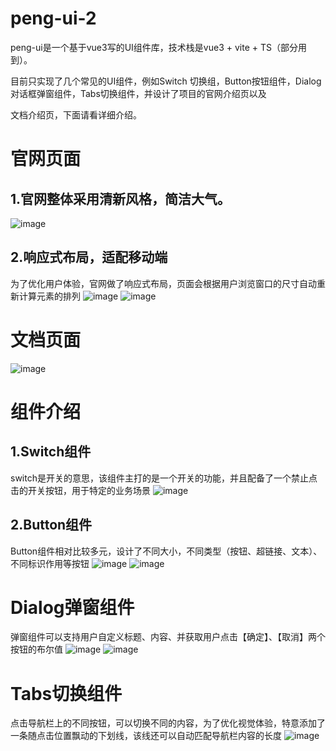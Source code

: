 # peng-ui-2
peng-ui是一个基于vue3写的UI组件库，技术栈是vue3 + vite + TS（部分用到）。<br>

目前只实现了几个常见的UI组件，例如Switch 切换组，Button按钮组件，Dialog对话框弹窗组件，Tabs切换组件，并设计了项目的官网介绍页以及

文档介绍页，下面请看详细介绍。

# 官网页面
## 1.官网整体采用清新风格，简洁大气。
![image](https://user-images.githubusercontent.com/100587019/230044198-ccbb2d09-2616-44dc-bf1c-b97ce4054e66.png)
## 2.响应式布局，适配移动端
为了优化用户体验，官网做了响应式布局，页面会根据用户浏览窗口的尺寸自动重新计算元素的排列
![image](https://user-images.githubusercontent.com/100587019/230044797-dfd886b8-b8c8-495d-bc58-4f7d165e68a5.png)
![image](https://user-images.githubusercontent.com/100587019/230044894-7a93d500-92f8-47cf-85b5-7bf0eb0387e7.png)
# 文档页面
![image](https://user-images.githubusercontent.com/100587019/230045113-732468a8-80f3-40df-b4d1-ed922996dfdd.png)
# 组件介绍
## 1.Switch组件
switch是开关的意思，该组件主打的是一个开关的功能，并且配备了一个禁止点击的开关按钮，用于特定的业务场景
![image](https://user-images.githubusercontent.com/100587019/230045899-ac29e3a6-3bb1-40a5-ab50-2b7b805f79d9.png)

## 2.Button组件
Button组件相对比较多元，设计了不同大小，不同类型（按钮、超链接、文本）、不同标识作用等按钮
![image](https://user-images.githubusercontent.com/100587019/230046385-a4bb4f2e-9493-4799-8fad-2a26be7c07ad.png)
![image](https://user-images.githubusercontent.com/100587019/230046413-3c3c99e2-9bf3-4757-873b-5205951285b6.png)

# Dialog弹窗组件
弹窗组件可以支持用户自定义标题、内容、并获取用户点击【确定】、【取消】两个按钮的布尔值
![image](https://user-images.githubusercontent.com/100587019/230046948-3ef01c3a-c150-4521-92c6-d3da633e2ca3.png)
![image](https://user-images.githubusercontent.com/100587019/230046977-bdaff0c2-7edc-44f0-a401-b20db1973b6c.png)
# Tabs切换组件
点击导航栏上的不同按钮，可以切换不同的内容，为了优化视觉体验，特意添加了一条随点击位置飘动的下划线，该线还可以自动匹配导航栏内容的长度
![image](https://user-images.githubusercontent.com/100587019/230047187-b1fcd5ef-06ed-4dc6-af9a-98cffad127c5.png)
